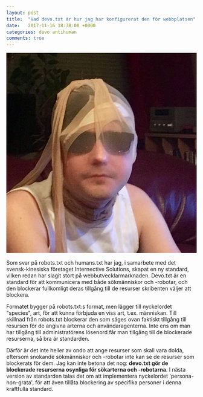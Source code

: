 ```yaml
---
layout: post
title:  "Vad devo.txt är hur jag har konfigurerat den för webbplatsen"
date:   2017-11-16 18:38:00 +0000
categories: devo antihuman
comments: true
---
```

![Den devolverade Björn Elmqvist](/images/medevo.jpg "Den devolverade Björn Elmqvist")

Som svar på robots.txt och humans.txt har jag, i samarbete med det svensk-kinesiska företaget Internective Solutions, skapat en ny standard, vilken redan har slagit stort på webbutvecklarmarknaden. Devo.txt är en standard för
att kommunicera med både sökmänniskor och -robotar, och den blockerar fullkomligt deras tillgång till de resurser skribenten väljer att blockera.

Formatet bygger på robots.txt:s format, men lägger till nyckelordet "species", art, för att kunna förbjuda en viss art, t.ex. människan. Till skillnad från robots.txt blockerar den som säges ovan faktiskt tillgång till resursen
för de angivna arterna och användaragenterna. Inte ens om man har tillgång till administratörens lösenord får man tillgång till de blockerade resurserna, så bra är standarden.

Därför är det inte heller av ondo att ange resurser som skall vara dolda, eftersom snokande sökmänniskor och -robotar inte kan se de resurser som blockerats för dem. Jag kan inte betona det nog: **devo.txt gör de blockerade
resurserna osynliga för sökarterna och -robotarna**. I nästa version av standarden talas det om att implementera nyckelordet 'persona-non-grata', för att även tillåta blockering av specifika personer i denna kraftfulla standard.

[jekyll-docs]: https://jekyllrb.com/docs/home
[jekyll-gh]:   https://github.com/jekyll/jekyll
[jekyll-talk]: https://talk.jekyllrb.com/
